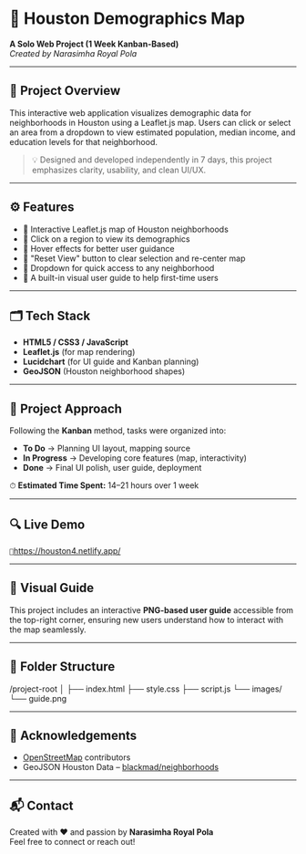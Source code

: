 # 🌆 Houston Demographics Map  
**A Solo Web Project (1 Week Kanban-Based)**  
*Created by Narasimha Royal Pola*

---

## 📌 Project Overview  
This interactive web application visualizes demographic data for neighborhoods in Houston using a Leaflet.js map. Users can click or select an area from a dropdown to view estimated population, median income, and education levels for that neighborhood.

> 💡 Designed and developed independently in 7 days, this project emphasizes clarity, usability, and clean UI/UX.

---

## ⚙️ Features  
- 📍 Interactive Leaflet.js map of Houston neighborhoods  
- 🎯 Click on a region to view its demographics  
- 🧠 Hover effects for better user guidance  
- 🔄 "Reset View" button to clear selection and re-center map  
- 📂 Dropdown for quick access to any neighborhood  
- 📸 A built-in visual user guide to help first-time users

---

## 🗂 Tech Stack  
- **HTML5 / CSS3 / JavaScript**  
- **Leaflet.js** (for map rendering)  
- **Lucidchart** (for UI guide and Kanban planning)  
- **GeoJSON** (Houston neighborhood shapes)  

---

## 🧠 Project Approach  
Following the **Kanban** method, tasks were organized into:
- **To Do** → Planning UI layout, mapping source
- **In Progress** → Developing core features (map, interactivity)
- **Done** → Final UI polish, user guide, deployment

⏱ **Estimated Time Spent:** 14–21 hours over 1 week

---

## 🔍 Live Demo  

`🔗`https://houston4.netlify.app/

---

## 📸 Visual Guide  
This project includes an interactive **PNG-based user guide** accessible from the top-right corner, ensuring new users understand how to interact with the map seamlessly.

---

## 📁 Folder Structure  

/project-root
│
├── index.html
├── style.css
├── script.js
└── images/
    └── guide.png
    
---

## 🙌 Acknowledgements  
- [OpenStreetMap](https://www.openstreetmap.org/) contributors  
- GeoJSON Houston Data – [blackmad/neighborhoods](https://github.com/blackmad/neighborhoods)

---

## 📬 Contact  
Created with ❤️ and passion by **Narasimha Royal Pola**  
Feel free to connect or reach out!

